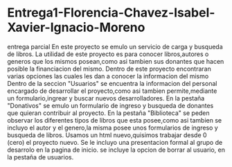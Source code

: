 # Entrega1-Florencia-Chavez-Isabel-Xavier-Ignacio-Moreno
entrega parcial
En este proyecto se emulo un servicio de carga y busqueda de libros.
La utilidad de este proyecto es para conocer libros,autores o generos que los mismos posean,como asi tambien sus donantes que hacen posible la financiacion del mismo.
Dentro de este proyecto encontraran varias opciones las cuales les dan a conocer la informacion del mismo
Dentro de la seccion "Usuarios" se encuentra la informacion del personal encargado de desarrollar el proyecto,como asi tambien permite,mediante un formulario,ingrear y buscar nuevos desarrolladores.
En la pestaña "Donativos" se emulo  un formulario de ingreso y busqueda de donantes que quieran contribuir al proyecto.
En la pestaña "Biblioteca" se peden observar los diferentes tipos de libros que esta posee,como asi tambien se incluyo el autor y el genero,la misma posee unos formularios de ingreso y busqueda de libros.
Usamos un html nuevo,quisimos trabajar desde 0 (cero) el proyecto nuevo.
Se le incluyo una presentacion formal al grupo de desarrolo en la pagina de inicio.
se incluye la opcion de borrar al usuario, en la pestaña de usuarios.

